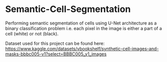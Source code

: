 # Semantic-Cell-Segmentation
Performing semantic segmentation of cells using U-Net architecture as a binary classification problem i.e. each pixel in the image is either a part of a cell (white) or not (black).

Dataset used for this project can be found here: https://www.kaggle.com/datasets/vbookshelf/synthetic-cell-images-and-masks-bbbc005-v1?select=BBBC005_v1_images

